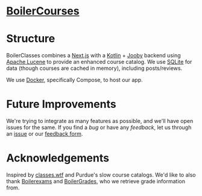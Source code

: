 # [BoilerCourses](https://www.boiler.courses/)

# Structure
BoilerClasses combines a [Next.js](https://nextjs.org/) with a [Kotlin](https://kotlinlang.org/) + [Jooby](https://jooby.io/) backend using [Apache Lucene](https://lucene.apache.org/) to provide an enhanced course catalog. We use [SQLite](https://www.sqlite.org/) for data (though courses are cached in memory), including posts/reviews.

We use [Docker](https://www.docker.com/), specifically Compose, to host our app.

# Future Improvements
We're trying to integrate as many features as possible, and we'll have open issues for the same. If you find a *bug* or have any *feedback*, let us through an [issue](https://github.com/canislupaster/boilercourses/issues) or our [feedback form](https://forms.gle/fZ637w34XCFLtTR76).

# Acknowledgements
Inspired by [classes.wtf](https://classes.wtf) and Purdue's slow course catalogs. We'd like to also thank [Boilerexams](https://boilerexams.com) and [BoilerGrades](https://boilergrades.com/), who we retrieve grade information from.

